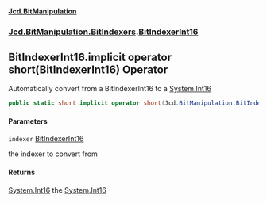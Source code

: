 #### [Jcd.BitManipulation](index.md 'index')
### [Jcd.BitManipulation.BitIndexers](Jcd.BitManipulation.BitIndexers.md 'Jcd.BitManipulation.BitIndexers').[BitIndexerInt16](Jcd.BitManipulation.BitIndexers.BitIndexerInt16.md 'Jcd.BitManipulation.BitIndexers.BitIndexerInt16')

## BitIndexerInt16.implicit operator short(BitIndexerInt16) Operator

Automatically convert from a BitIndexerInt16 to a [System.Int16](https://docs.microsoft.com/en-us/dotnet/api/System.Int16 'System.Int16')

```csharp
public static short implicit operator short(Jcd.BitManipulation.BitIndexers.BitIndexerInt16 indexer);
```
#### Parameters

<a name='Jcd.BitManipulation.BitIndexers.BitIndexerInt16.op_Implicitshort(Jcd.BitManipulation.BitIndexers.BitIndexerInt16).indexer'></a>

`indexer` [BitIndexerInt16](Jcd.BitManipulation.BitIndexers.BitIndexerInt16.md 'Jcd.BitManipulation.BitIndexers.BitIndexerInt16')

the indexer to convert from

#### Returns
[System.Int16](https://docs.microsoft.com/en-us/dotnet/api/System.Int16 'System.Int16')
the [System.Int16](https://docs.microsoft.com/en-us/dotnet/api/System.Int16 'System.Int16')